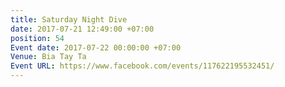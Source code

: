 ```yaml
---
title: Saturday Night Dive
date: 2017-07-21 12:49:00 +07:00
position: 54
Event date: 2017-07-22 00:00:00 +07:00
Venue: Bia Tay Ta
Event URL: https://www.facebook.com/events/117622195532451/
---
```



